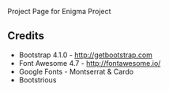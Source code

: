 Project Page for Enigma Project

Credits
---------
- Bootstrap 4.1.0 - http://getbootstrap.com
- Font Awesome 4.7 - http://fontawesome.io/
- Google Fonts - Montserrat & Cardo
- Bootstrious


